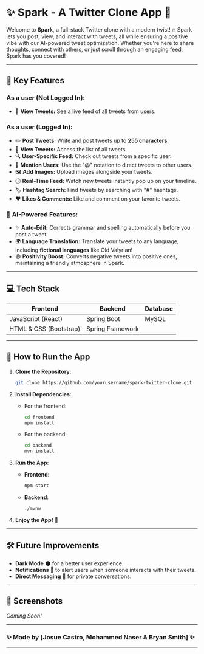 
# ✨ Spark - A Twitter Clone App 🚀

Welcome to **Spark**, a full-stack Twitter clone with a modern twist! 🔥 Spark lets you post, view, and interact with tweets, all while ensuring a positive vibe with our AI-powered tweet optimization. Whether you're here to share thoughts, connect with others, or just scroll through an engaging feed, Spark has you covered!

---

## 🌟 Key Features

### As a user (Not Logged In):
- 👀 **View Tweets:** See a live feed of all tweets from users.

### As a user (Logged In):
- ✏️ **Post Tweets:** Write and post tweets up to **255 characters**.
- 📜 **View Tweets:** Access the list of all tweets.
- 🔍 **User-Specific Feed:** Check out tweets from a specific user.
- 💬 **Mention Users:** Use the "@" notation to direct tweets to other users.
- 🖼️ **Add Images:** Upload images alongside your tweets.
- 🕒 **Real-Time Feed:** Watch new tweets instantly pop up on your timeline.
- 🏷️ **Hashtag Search:** Find tweets by searching with "#" hashtags.
- ❤️ **Likes & Comments:** Like and comment on your favorite tweets.

### 🧠 **AI-Powered Features:**
- ✨ **Auto-Edit:** Corrects grammar and spelling automatically before you post a tweet.
- 🌍 **Language Translation:** Translate your tweets to any language, including **fictional languages** like Old Valyrian!
- 😄 **Positivity Boost:** Converts negative tweets into positive ones, maintaining a friendly atmosphere in Spark.

---

## 💻 Tech Stack

| **Frontend**        | **Backend**        | **Database**  |
|---------------------|--------------------|---------------|
| JavaScript (React)  | Spring Boot        | MySQL         |
| HTML & CSS (Bootstrap) | Spring Framework |               |

---

## 🚀 How to Run the App

1. **Clone the Repository**:
   ```bash
   git clone https://github.com/yourusername/spark-twitter-clone.git
   ```

2. **Install Dependencies**:
    - For the frontend:
      ```bash
      cd frontend
      npm install
      ```
    - For the backend:
      ```bash
      cd backend
      mvn install
      ```

3. **Run the App**:
    - **Frontend**:
      ```bash
      npm start
      ```
    - **Backend**:
      ```bash
      ./mvnw
      ```

4. **Enjoy the App!** 🎉

---

## 🛠️ Future Improvements

- **Dark Mode** 🌑 for a better user experience.
- **Notifications** 🔔 to alert users when someone interacts with their tweets.
- **Direct Messaging** 💬 for private conversations.

---

## 📸 Screenshots

*Coming Soon!*

---


### ✨ Made by [Josue Castro, Mohammed Naser & Bryan Smith] ✨

---
